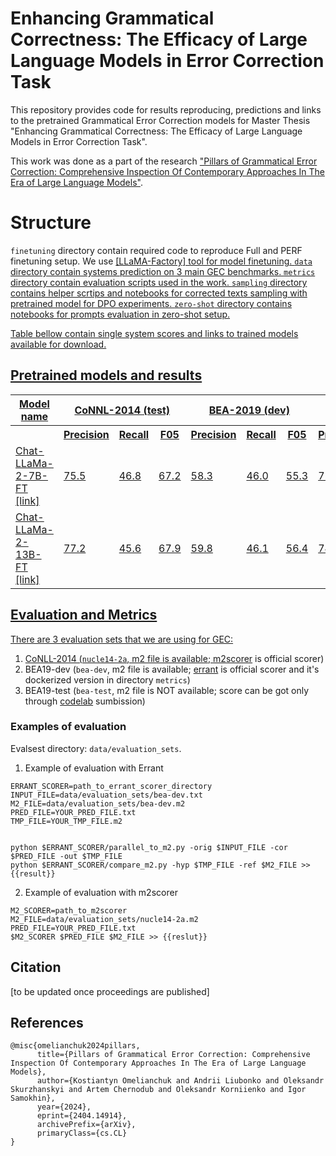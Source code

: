 
# Enhancing Grammatical Correctness: The Efficacy of Large Language Models in Error Correction Task

This repository provides code for results reproducing, predictions and links to the pretrained Grammatical Error Correction models for Master Thesis "Enhancing Grammatical Correctness: The Efficacy of Large Language Models in Error Correction Task". 


This work was done as a part of the research <a href="https://arxiv.org/abs/2404.14914">"Pillars of Grammatical Error Correction: Comprehensive Inspection Of Contemporary Approaches In The Era of Large Language Models"</a>.


# Structure
`finetuning` directory contain required code to reproduce Full and PERF finetuning setup. We use <a href="https://github.com/hiyouga/LLaMA-Factory/tree/main">[LLaMA-Factory] tool for model finetuning.
`data` directory contain systems prediction on 3 main GEC benchmarks.
`metrics` directory contain evaluation scripts used in the work. 
`sampling` directory contains helper scrtips and notebooks for corrected texts sampling with pretrained model for DPO experiments.
`zero-shot` directory contains notebooks for prompts evaluation in zero-shot setup.


Table bellow contain single system scores and links to trained models available for download.  

## Pretrained models and results
<table>
  <tr>
    <th>Model name</th>
    <th colspan="3">CoNNL-2014 (test)</th>
    <th colspan="3">BEA-2019 (dev)</th>
    <th colspan="3">BEA-2019 (test)</th>
  </tr>
  <tr>
    <th>  </th>
    <th>Precision</th>
    <th>Recall</th>
    <th>F05</th>
    <th>Precision</th>
    <th>Recall</th>
    <th>F05</th>
    <th>Precision</th>
    <th>Recall</th>
    <th>F05</th>
  </tr>

  <tr>
    <td>Chat-LLaMa-2-7B-FT <a href="https://grammarly-nlp-data-public.s3.amazonaws.com/llama7b.tar">[link]</a></td>
    <td>75.5</td>
    <td>46.8</td>
    <td>67.2</td> 
    <td>58.3</td>
    <td>46.0</td>
    <td>55.3</td> 
    <td>72.3</td>
    <td>67.4</td>
    <td>71.2</td> 
  </tr>
  <tr>
    <td>Chat-LLaMa-2-13B-FT <a href="https://grammarly-nlp-data-public.s3.amazonaws.com/llama13b.tar">[link]</a></td>
    <td>77.2</td>
    <td>45.6</td>
    <td>67.9</td> 
    <td>59.8</td>
    <td>46.1</td>
    <td>56.4</td> 
    <td>74.6</td>
    <td>67.8</td>
    <td>73.1</td> 
  </tr>

</table>


## Evaluation and Metrics

There are 3 evaluation sets that we are using for GEC:

1. CoNLL-2014 (`nucle14-2a`, m2 file is available; [m2scorer](https://gitlab.grammarly.io/nlp-research/m2scorer) is official scorer)
2. BEA19-dev (`bea-dev`, m2 file is available; [errant](https://github.com/chrisjbryant/errant) is official scorer and it's dockerized version in directory `metrics`)
3. BEA19-test (`bea-test`, m2 file is NOT available; score can be got only through [codelab](https://codalab.lisn.upsaclay.fr/competitions/4057#results
) sumbission)

### Examples of evaluation

Evalsest directory: `data/evaluation_sets`.

1. Example of evaluation with Errant

```
ERRANT_SCORER=path_to_errant_scorer_directory
INPUT_FILE=data/evaluation_sets/bea-dev.txt
M2_FILE=data/evaluation_sets/bea-dev.m2
PRED_FILE=YOUR_PRED_FILE.txt
TMP_FILE=YOUR_TMP_FILE.m2


python $ERRANT_SCORER/parallel_to_m2.py -orig $INPUT_FILE -cor $PRED_FILE -out $TMP_FILE
python $ERRANT_SCORER/compare_m2.py -hyp $TMP_FILE -ref $M2_FILE >> {{result}}
```


2. Example of evaluation with m2scorer
```
M2_SCORER=path_to_m2scorer
M2_FILE=data/evaluation_sets/nucle14-2a.m2
PRED_FILE=YOUR_PRED_FILE.txt
$M2_SCORER $PRED_FILE $M2_FILE >> {{reslut}}
```

## Citation
[to be updated once proceedings are published]


## References
```
@misc{omelianchuk2024pillars,
      title={Pillars of Grammatical Error Correction: Comprehensive Inspection Of Contemporary Approaches In The Era of Large Language Models}, 
      author={Kostiantyn Omelianchuk and Andrii Liubonko and Oleksandr Skurzhanskyi and Artem Chernodub and Oleksandr Korniienko and Igor Samokhin},
      year={2024},
      eprint={2404.14914},
      archivePrefix={arXiv},
      primaryClass={cs.CL}
}
```

<!-- ## Acknowledgement

During this challenging time when Ukraine continues to resist the unprovoked Russian invasion, I am thankful to our communities and to everyone who defends our homeland, supports our people, and sends aid amidst the ongoing conflict.

I am grateful to my supervisor, Kostiantyn Omelianchuk, Grammarly and the team for guidance that enabled this research.

I am also grateful to the Ukrainian Catholic University for their outstanding master’s program.

This repo benefits from <a href="https://github.com/hiyouga/LLaMA-Factory/tree/main">[LLaMA-Factory], <a href="https://github.com/vllm-project/vllm">[vLLM]. 
 -->